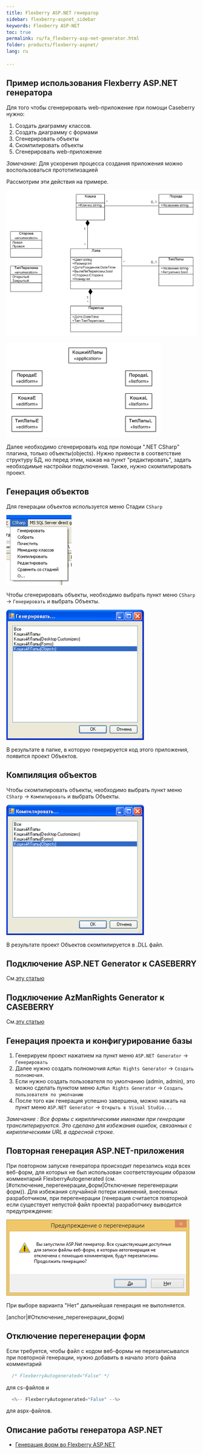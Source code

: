 ```yaml
---
title: Flexberry ASP.NET генератор
sidebar: flexberry-aspnet_sidebar
keywords: Flexberry ASP-NET
toc: true
permalink: ru/fa_flexberry-asp-net-generator.html
folder: products/flexberry-aspnet/
lang: ru

---
```


## Пример использования Flexberry ASP.NET генератора

  Для того чтобы сгенерировать web-приложение при помощи Caseberry нужно:
1. Создать диаграмму классов.
2. Создать диаграмму с формами
3. Сгенерировать объекты
4. Скомпилировать объекты
5. Сгенерировать web-приложение

*Замечание*: Для ускорения процесса создания приложения можно воспользоваться прототипизацией

Рассмотрим эти действия на примере.

![](/images/pages/products/flexberry-aspnet/aspnet/cat-object.png)

![](/images/pages/products/flexberry-aspnet/aspnet/cat-form.png)

Далее необходимо сгенерировать код при помощи ".NET CSharp" плагина, только объекты(objects).
Нужно привести в соответствие структуру БД, но перед этим, нажав на пункт "редактировать", задать необходимые настройки подключения.
Также, нужно скомпилировать проект.

## Генерация объектов

Для генерации объектов используется меню Стадии `CSharp`

![](/images/pages/products/flexberry-aspnet/aspnet/genmenu.jpg)

Чтобы сгенерировать объекты, необходимо выбрать пункт меню `CSharp` -> `Генерировать` и выбрать Объекты.

![](/images/pages/products/flexberry-aspnet/aspnet/gen-object-web.png)

В результате в папке, в которую генерируется код этого приложения, появится проект Объектов.

## Компиляция объектов

Чтобы скомпилировать объекты, необходимо выбрать пункт меню `CSharp` -> `Компилировать` и выбрать Объекты.

![](/images/pages/products/flexberry-aspnet/aspnet/compilation-object-web.png)

В результате проект Объектов скомпилируется в .DLL файл.

## Подключение ASP.NET Generator к CASEBERRY

См.[эту статью](fa_case-plugin.html)

## Подключение AzManRights Generator к CASEBERRY

См.[эту статью](fd_case-plugins.html)

## Генерация проекта и конфигурирование базы

1. Генерируем проект нажатием на пункт меню `ASP.NET Generator` -> `Генерировать`
2. Далее нужно создать полномочия `AzMan Rights Generator` -> `Создать полномочия`.
3. Если нужно создать пользователя по умолчанию (admin, admin), это можно сделать пунктом меню `AzMan Rights Generator` -> `Создать пользователя по умолчанию`
4. После того как генерация успешно завершена, можно нажать на пункт меню `ASP.NET Generator` -> `Открыть в Visual Studio...`

*Замечание : Все формы с кириллическими именами при генерации транслитерируются. Это сделано для избежания ошибок, связанных с кириллическими URL в адресной строке.*

## Повторная генерация ASP.NET-приложения

  При повторном запуске генератора происходит перезапись кода всех веб-форм, для которых не был использован соответствующим образом комментарий FlexberryAutogenerated (см. [#отключение_перегенерации_форм|Отключение перегенерации форм)). Для избежания случайной потери изменений, внесенных разработчиком, при перегенерации (генерация считается повторной если существует непустой файл проекта) разработчику выводится предупреждение:

![](/images/pages/products/flexberry-aspnet/aspnet/asp-genwarning.png)

При выборе варианта "Нет" дальнейшая генерация не выполняется. 

[anchor|#Отключение_перегенерации_форм)
## Отключение перегенерации форм

  Если требуется, чтобы файл с кодом веб-формы не перезаписывался при повторной генерации, нужно добавить в начало этого файла комментарий 
  
```csharp
  /* FlexberryAutogenerated="False" */ 
```

  для cs-файлов и 

```csharp
  <%-- FlexberryAutogenerated="False" --%>
```
  для aspx-файлов.

## Описание работы генератора ASP.NET

* [Генерация форм во Flexberry ASP.NET](fa_form-generation.html)
